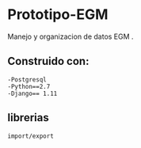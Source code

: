 # Prototipo-EGM
Manejo y organizacion de datos EGM .

Construido con: 
---------
	-Postgresql
	-Python==2.7
	-Django== 1.11

librerias 
----------
	import/export







